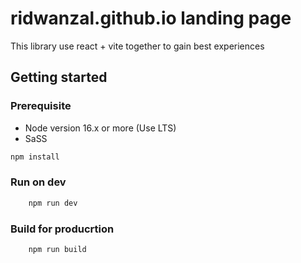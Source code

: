 # ridwanzal.github.io landing page

This library use react + vite together to gain best experiences

## Getting started

### Prerequisite
- Node version 16.x or more (Use LTS)
- SaSS


```js
npm install
```

### Run on dev 

```js
    npm run dev
```

### Build for producrtion
```
    npm run build
```